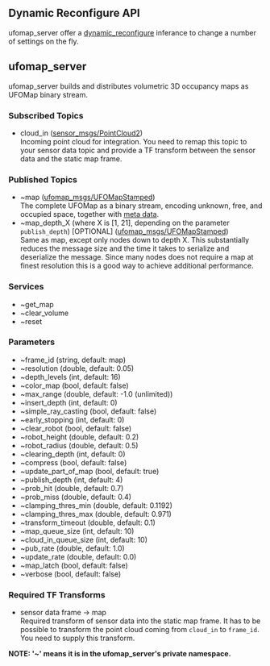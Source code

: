 ## Dynamic Reconfigure API
ufomap_server offer a [dynamic_reconfigure](http://wiki.ros.org/dynamic_reconfigure) inferance to change a number of settings on the fly.

## ufomap_server
ufomap_server builds and distributes volumetric 3D occupancy maps as UFOMap binary stream.

### Subscribed Topics
* cloud_in ([sensor_msgs/PointCloud2](http://docs.ros.org/en/api/sensor_msgs/html/msg/PointCloud2.html))  
   Incoming point cloud for integration. You need to remap this topic to your sensor data topic and provide a TF transform between the sensor data and the static map frame.

### Published Topics
* ~map  ([ufomap_msgs/UFOMapStamped](https://github.com/UnknownFreeOccupied/ufomap/blob/master/ufomap_ros/ufomap_msgs/msg/UFOMapStamped.msg))  
   The complete UFOMap as a binary stream, encoding unknown, free, and occupied space, together with [meta data](https://github.com/UnknownFreeOccupied/ufomap/blob/master/ufomap_ros/ufomap_msgs/msg/UFOMapMetaData.msg).
* ~map_depth_X (where X is [1, 21], depending on the parameter `publish_depth`) [OPTIONAL] ([ufomap_msgs/UFOMapStamped](https://github.com/UnknownFreeOccupied/ufomap/blob/master/ufomap_ros/ufomap_msgs/msg/UFOMapStamped.msg))  
   Same as map, except only nodes down to depth X. This substantially reduces the message size and the time it takes to serialize and deserialize the message. Since many nodes does not require a map at finest resolution this is a good way to achieve additional performance.
   
### Services
* ~get_map
* ~clear_volume
* ~reset

### Parameters
* ~frame_id (string, default: map)
* ~resolution (double, default: 0.05)
* ~depth_levels (int, default: 16)
* ~color_map (bool, default: false)
* ~max_range (double, default: -1.0 (unlimited))
* ~insert_depth (int, default: 0)
* ~simple_ray_casting (bool, default: false)
* ~early_stopping (int, default: 0)
* ~clear_robot (bool, default: false)
* ~robot_height (double, default: 0.2)
* ~robot_radius (double, default: 0.5)
* ~clearing_depth (int, default: 0)
* ~compress (bool, default: false)
* ~update_part_of_map (bool, default: true)
* ~publish_depth (int, default: 4)
* ~prob_hit (double, default: 0.7)
* ~prob_miss (double, default: 0.4)
* ~clamping_thres_min (double, default: 0.1192)
* ~clamping_thres_max (double, default: 0.971)
* ~transform_timeout (double, default: 0.1)
* ~map_queue_size (int, default: 10)
* ~cloud_in_queue_size (int, default: 10)
* ~pub_rate (double, default: 1.0)
* ~update_rate (double, default: 0.0)
* ~map_latch (bool, default: false)
* ~verbose (bool, default: false)

### Required TF Transforms
* sensor data frame -> map  
   Required transform of sensor data into the static map frame. It has to be possible to transform the point cloud coming from `cloud_in` to `frame_id`. You need to supply this transform.
   

**NOTE: '~' means it is in the ufomap_server's private namespace.**
